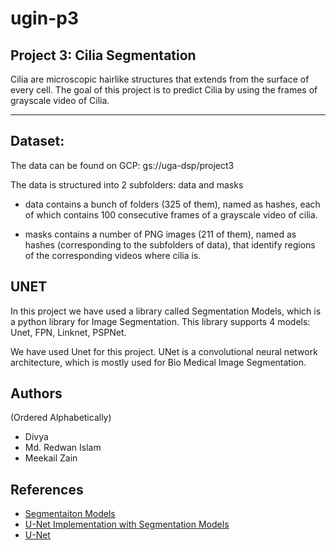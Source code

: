 # ugin-p3

## Project 3: Cilia Segmentation 



Cilia are microscopic hairlike structures that extends from the surface of every cell.
The goal of this project is to predict Cilia by using the frames of grayscale video of Cilia.

-----------------------------------------------------------------------------------------------------------------------------------------------------------------------------------
## Dataset:
 
The data can be found on GCP:  gs://uga-dsp/project3

The data is structured into 2 subfolders: data and masks

* data contains a bunch of folders (325 of them), named as hashes, each of which contains 100 consecutive frames of a grayscale video of cilia.

* masks contains a number of PNG images (211 of them), named as hashes (corresponding to the subfolders of data), that identify regions of the corresponding
videos where cilia is.


## UNET

In this project we have used  a library called Segmentation Models, which is a python library for Image Segmentation. This library supports 4 models: Unet, FPN, Linknet, PSPNet.

We have used Unet for this project. UNet is a convolutional neural network architecture, which is mostly used for Bio Medical Image Segmentation.

## Authors

(Ordered Alphabetically)
* Divya
* Md. Redwan Islam
* Meekail Zain

## References

* [Segmentaiton Models](https://github.com/qubvel/segmentation_models)
* [U-Net Implementation with Segmentation Models](https://www.youtube.com/watch?v=J_XSd_u_Yew)
* [U-Net](https://lmb.informatik.uni-freiburg.de/people/ronneber/u-net/)

